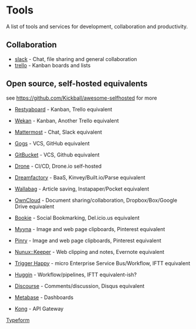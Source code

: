 # Tools

A list of tools and services for development, collaboration and productivity.

## Collaboration

- [slack](http://www.slack.com) - Chat, file sharing and general collaboration
- [trello](http://www.trello.com) - Kanban boards and lists

## Open source, self-hosted equivalents
see https://github.com/Kickball/awesome-selfhosted for more

- [Restyaboard](http://restya.com/board) - Kanban, Trello equivalent
- [Wekan](https://wekan.io/) - Kanban, Another Trello equivalent
- [Mattermost](http://www.mattermost.org/) - Chat, Slack equivalent
- [Gogs](https://gogs.io/) - VCS, GitHub equivalent
- [GitBucket](https://gitbucket.github.io/gitbucket-news/) - VCS, Github equivalent
- [Drone](http://readme.drone.io/usage/overview/) - CI/CD, Drone.io self-hosted
- [Dreamfactory](http://www.dreamfactory.com) - BaaS, Kinvey/Built.io/Parse equivalent
- [Wallabag](https://www.wallabag.org/) - Article saving, Instapaper/Pocket equivalent
- [OwnCloud](https://owncloud.org/) - Document sharing/collaboration, Dropbox/Box/Google Drive equivalent
- [Bookie](http://docs.bmark.us/en/latest/) - Social Bookmarking, Del.icio.us equivalent
- [Myyna](http://www.myyna.com/#home) - Image and web page clipboards, Pinterest equivalent
- [Pinry](http://getpinry.com/) - Image and web page clipboards, Pinterest equivalent
- [Nunux::Keeper](http://keeper.nunux.org/welcome) - Web clipping and notes, Evernote equivalent
- [Trigger Happy](https://trigger-happy.eu/) - micro Enterprise Service Bus/Workflow, IFTT equivalent
- [Huggin](https://github.com/cantino/huginn) - Workflow/pipelines, IFTT equivalent-ish?
- [Discourse](https://www.discourse.org/) - Comments/discussion, Disqus equivalent



- [Metabase](http://www.metabase.com/) - Dashboards


- [Kong](http://getkong.org) - API Gateway

[Typeform](https://www.typeform.com/)

